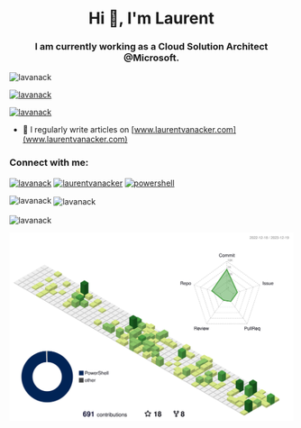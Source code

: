 <h1 align="center">Hi 👋, I'm Laurent</h1>
<h3 align="center">I am currently working as a Cloud Solution Architect @Microsoft.</h3>

<p align="left"> <img src="https://komarev.com/ghpvc/?username=lavanack&label=Profile%20views&color=0e75b6&style=flat" alt="lavanack" /> </p>

<p align="left"> <a href="https://github.com/ryo-ma/github-profile-trophy"><img src="https://github-profile-trophy.vercel.app/?username=lavanack" alt="lavanack" /></a> </p>

<p align="left"> <a href="https://twitter.com/lavanack" target="blank"><img src="https://img.shields.io/twitter/follow/lavanack?logo=twitter&style=for-the-badge" alt="lavanack" /></a> </p>

- 📝 I regularly write articles on [www.laurentvanacker.com](www.laurentvanacker.com)

<h3 align="left">Connect with me:</h3>
<p align="left">
<a href="https://twitter.com/lavanack" target="blank"><img align="center" src="https://raw.githubusercontent.com/rahuldkjain/github-profile-readme-generator/master/src/images/icons/Social/twitter.svg" alt="lavanack" height="30" width="40" /></a>
<a href="https://linkedin.com/in/laurentvanacker" target="blank"><img align="center" src="https://raw.githubusercontent.com/rahuldkjain/github-profile-readme-generator/master/src/images/icons/Social/linked-in-alt.svg" alt="laurentvanacker" height="30" width="40" /></a>
<a href="https://discord.gg/powershell" target="blank"><img align="center" src="https://raw.githubusercontent.com/rahuldkjain/github-profile-readme-generator/master/src/images/icons/Social/discord.svg" alt="powershell" height="30" width="40" /></a>
</p>

<p><img align="left" src="https://github-readme-stats.vercel.app/api/top-langs?username=lavanack&show_icons=true&locale=en&layout=compact" alt="lavanack" /></p>

<p>&nbsp;<img align="center" src="https://github-readme-stats.vercel.app/api?username=lavanack&show_icons=true&locale=en" alt="lavanack" /></p>

<p><img align="center" src="https://github-readme-streak-stats.herokuapp.com/?user=lavanack&" alt="lavanack" /></p>

![](./profile-3d-contrib/profile-green-animate.svg)